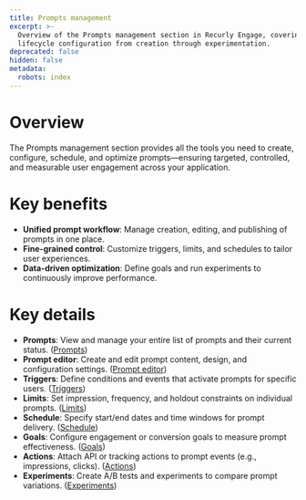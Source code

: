 ```yaml
---
title: Prompts management
excerpt: >-
  Overview of the Prompts management section in Recurly Engage, covering prompt
  lifecycle configuration from creation through experimentation.
deprecated: false
hidden: false
metadata:
  robots: index
---
```

# Overview

The Prompts management section provides all the tools you need to create, configure, schedule, and optimize prompts—ensuring targeted, controlled, and measurable user engagement across your application.

# Key benefits

* **Unified prompt workflow**: Manage creation, editing, and publishing of prompts in one place.
* **Fine-grained control**: Customize triggers, limits, and schedules to tailor user experiences.
* **Data-driven optimization**: Define goals and run experiments to continuously improve performance.

# Key details

* **Prompts**: View and manage your entire list of prompts and their current status. ([Prompts](prompts))
* **Prompt editor**: Create and edit prompt content, design, and configuration settings. ([Prompt editor](prompt-editor))
* **Triggers**: Define conditions and events that activate prompts for specific users. ([Triggers](triggers))
* **Limits**: Set impression, frequency, and holdout constraints on individual prompts. ([Limits](limits))
* **Schedule**: Specify start/end dates and time windows for prompt delivery. ([Schedule](schedule))
* **Goals**: Configure engagement or conversion goals to measure prompt effectiveness. ([Goals](goals))
* **Actions**: Attach API or tracking actions to prompt events (e.g., impressions, clicks). ([Actions](actions))
* **Experiments**: Create A/B tests and experiments to compare prompt variations. ([Experiments](experiments))
